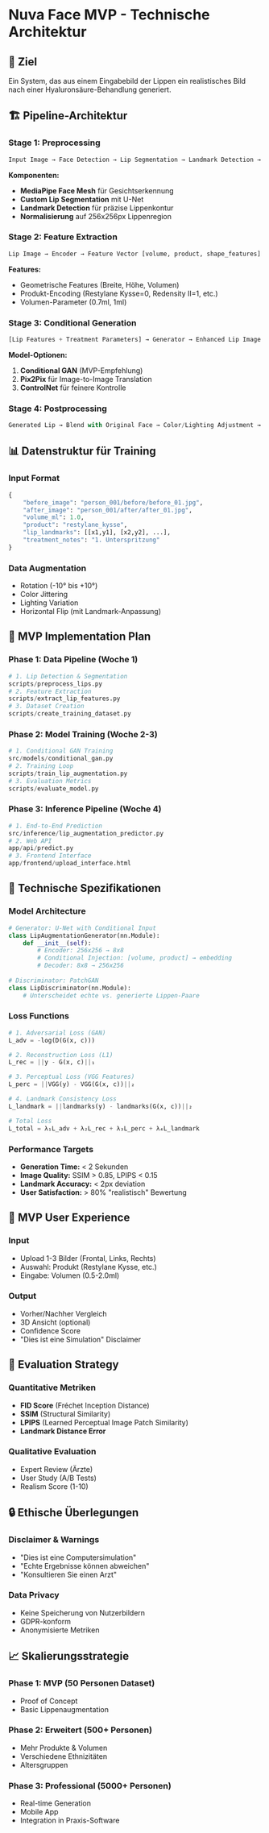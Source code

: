 # Nuva Face MVP - Technische Architektur

## 🎯 Ziel
Ein System, das aus einem Eingabebild der Lippen ein realistisches Bild nach einer Hyaluronsäure-Behandlung generiert.

## 🏗️ Pipeline-Architektur

### Stage 1: Preprocessing
```python
Input Image → Face Detection → Lip Segmentation → Landmark Detection → Crop & Normalize
```

**Komponenten:**
- **MediaPipe Face Mesh** für Gesichtserkennung
- **Custom Lip Segmentation** mit U-Net
- **Landmark Detection** für präzise Lippenkontur
- **Normalisierung** auf 256x256px Lippenregion

### Stage 2: Feature Extraction
```python
Lip Image → Encoder → Feature Vector [volume, product, shape_features]
```

**Features:**
- Geometrische Features (Breite, Höhe, Volumen)
- Produkt-Encoding (Restylane Kysse=0, Redensity II=1, etc.)
- Volumen-Parameter (0.7ml, 1ml)

### Stage 3: Conditional Generation
```python
[Lip Features + Treatment Parameters] → Generator → Enhanced Lip Image
```

**Model-Optionen:**
1. **Conditional GAN** (MVP-Empfehlung)
2. **Pix2Pix** für Image-to-Image Translation
3. **ControlNet** für feinere Kontrolle

### Stage 4: Postprocessing
```python
Generated Lip → Blend with Original Face → Color/Lighting Adjustment → Final Image
```

## 📊 Datenstruktur für Training

### Input Format
```python
{
    "before_image": "person_001/before/before_01.jpg",
    "after_image": "person_001/after/after_01.jpg", 
    "volume_ml": 1.0,
    "product": "restylane_kysse",
    "lip_landmarks": [[x1,y1], [x2,y2], ...],
    "treatment_notes": "1. Unterspritzung"
}
```

### Data Augmentation
- Rotation (-10° bis +10°)
- Color Jittering
- Lighting Variation
- Horizontal Flip (mit Landmark-Anpassung)

## 🚀 MVP Implementation Plan

### Phase 1: Data Pipeline (Woche 1)
```python
# 1. Lip Detection & Segmentation
scripts/preprocess_lips.py
# 2. Feature Extraction  
scripts/extract_lip_features.py
# 3. Dataset Creation
scripts/create_training_dataset.py
```

### Phase 2: Model Training (Woche 2-3)
```python
# 1. Conditional GAN Training
src/models/conditional_gan.py
# 2. Training Loop
scripts/train_lip_augmentation.py
# 3. Evaluation Metrics
scripts/evaluate_model.py
```

### Phase 3: Inference Pipeline (Woche 4)
```python
# 1. End-to-End Prediction
src/inference/lip_augmentation_predictor.py
# 2. Web API
app/api/predict.py
# 3. Frontend Interface
app/frontend/upload_interface.html
```

## 🔧 Technische Spezifikationen

### Model Architecture
```python
# Generator: U-Net with Conditional Input
class LipAugmentationGenerator(nn.Module):
    def __init__(self):
        # Encoder: 256x256 → 8x8
        # Conditional Injection: [volume, product] → embedding
        # Decoder: 8x8 → 256x256
        
# Discriminator: PatchGAN
class LipDiscriminator(nn.Module):
    # Unterscheidet echte vs. generierte Lippen-Paare
```

### Loss Functions
```python
# 1. Adversarial Loss (GAN)
L_adv = -log(D(G(x, c)))

# 2. Reconstruction Loss (L1)
L_rec = ||y - G(x, c)||₁

# 3. Perceptual Loss (VGG Features)
L_perc = ||VGG(y) - VGG(G(x, c))||₂

# 4. Landmark Consistency Loss
L_landmark = ||landmarks(y) - landmarks(G(x, c))||₂

# Total Loss
L_total = λ₁L_adv + λ₂L_rec + λ₃L_perc + λ₄L_landmark
```

### Performance Targets
- **Generation Time:** < 2 Sekunden
- **Image Quality:** SSIM > 0.85, LPIPS < 0.15
- **Landmark Accuracy:** < 2px deviation
- **User Satisfaction:** > 80% "realistisch" Bewertung

## 📱 MVP User Experience

### Input
- Upload 1-3 Bilder (Frontal, Links, Rechts)
- Auswahl: Produkt (Restylane Kysse, etc.)
- Eingabe: Volumen (0.5-2.0ml)

### Output  
- Vorher/Nachher Vergleich
- 3D Ansicht (optional)
- Confidence Score
- "Dies ist eine Simulation" Disclaimer

## 🧪 Evaluation Strategy

### Quantitative Metriken
- **FID Score** (Fréchet Inception Distance)
- **SSIM** (Structural Similarity)
- **LPIPS** (Learned Perceptual Image Patch Similarity)
- **Landmark Distance Error**

### Qualitative Evaluation
- Expert Review (Ärzte)
- User Study (A/B Tests)
- Realism Score (1-10)

## 🔒 Ethische Überlegungen

### Disclaimer & Warnings
- "Dies ist eine Computersimulation"
- "Echte Ergebnisse können abweichen"
- "Konsultieren Sie einen Arzt"

### Data Privacy
- Keine Speicherung von Nutzerbildern
- GDPR-konform
- Anonymisierte Metriken

## 📈 Skalierungsstrategie

### Phase 1: MVP (50 Personen Dataset)
- Proof of Concept
- Basic Lippenaugmentation

### Phase 2: Erweitert (500+ Personen)
- Mehr Produkte & Volumen
- Verschiedene Ethnizitäten
- Altersgruppen

### Phase 3: Professional (5000+ Personen)
- Real-time Generation
- Mobile App
- Integration in Praxis-Software